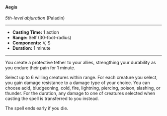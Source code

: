 #### Aegis
*5th-level abjuration* (Paladin)
___
- **Casting Time:** 1 action
- **Range:** Self (30-foot-radius)
- **Components:** V, S
- **Duration:** 1 minute
---
You create a protective tether to your allies, strengthing your durability as you endure their pain for 1 minute.

Select up to 6 willing creatures within range. For each creature you select, you gain damage resistance to a damage type of your choice. You can choose acid, bludgeoning, cold, fire, lightning, piercing, poison, slashing, or thunder. For the duration, any damage to one of creatures selected when casting the spell is transferred to you instead.

The spell ends early if you die.
